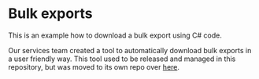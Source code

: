 # Bulk exports
This is an example how to download a bulk export using C# code.

Our services team created a tool to automatically download bulk exports in a user friendly way. This tool used to be released and managed in this repository, but was moved to its own repo over [here](https://github.com/Infoland/BulkExportDownload).
